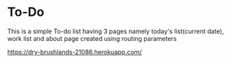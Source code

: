 # To-Do
 
 This is a simple To-do list having 3 pages namely today's list(current date), work list and about page created using routing parameters
 
 https://dry-brushlands-21086.herokuapp.com/
